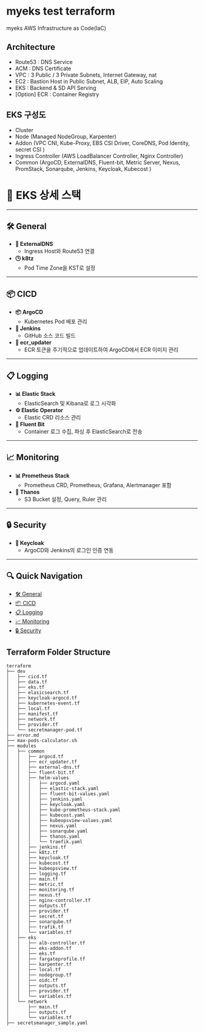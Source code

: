 # myeks test terraform
myeks AWS Infrastructure as Code(IaC)

## Architecture
- Route53 : DNS Service
- ACM : DNS Certificate
- VPC : 3 Public / 3 Private Subnets, Internet Gateway, nat
- EC2 : Bastion Host in Public Subnet, ALB, EIP, Auto Scaling
- EKS : Backend & SD API Serving
- [Option] ECR : Container Registry

## EKS 구성도
  - Cluster
  - Node (Managed NodeGroup, Karpenter)
  - Addon (VPC CNI, Kube-Proxy, EBS CSI Driver, CoreDNS, Pod Identity, secret CSI )
  - Ingress Controller (AWS LoadBalancer Controller, Nginx Controller)
  - Common (ArgoCD, ExternalDNS, Fluent-bit, Metric Server, Nexus, PromStack, Sonarqube, Jenkins, Keycloak, Kubecost )

# 🚀 EKS 상세 스택

---

## 🛠️ **General**
- **🔗 ExternalDNS**
  - Ingress Host와 Route53 연결
- **🕒 k8tz**
  - Pod Time Zone을 KST로 설정

---

## 📦 **CICD**
- **📦 ArgoCD**
  - Kubernetes Pod 배포 관리
- **🔧 Jenkins**
  - GitHub 소스 코드 빌드
- **🔄 ecr_updater**
  - ECR 토큰을 주기적으로 업데이트하여 ArgoCD에서 ECR 이미지 관리

---

## 📋 **Logging**
- **📊 Elastic Stack**
  - ElasticSearch 및 Kibana로 로그 시각화
- **⚙️ Elastic Operator**
  - Elastic CRD 리소스 관리
- **📡 Fluent Bit**
  - Container 로그 수집, 파싱 후 ElasticSearch로 전송

---

## 📈 **Monitoring**
- **📊 Prometheus Stack**
  - Prometheus CRD, Prometheus, Grafana, Alertmanager 포함
- **🌌 Thanos**
  - S3 Bucket 설정, Query, Ruler 관리

---

## 🔒 **Security**
- **🔑 Keycloak**
  - ArgoCD와 Jenkins의 로그인 인증 연동

---

## 🔍 **Quick Navigation**
- [🛠️ General](#🛠️-general)
- [📦 CICD](#📦-cicd)
- [📋 Logging](#📋-logging)
- [📈 Monitoring](#📈-monitoring)
- [🔒 Security](#🔒-security)

## Terraform Folder Structure
```
terraform
├── dev
│   ├── cicd.tf
│   ├── data.tf
│   ├── eks.tf
│   ├── elasicsearch.tf
│   ├── keycloak-argocd.tf
│   ├── kubernetes-event.tf
│   ├── local.tf
│   ├── manifest.tf
│   ├── network.tf
│   ├── provider.tf
│   └── secretmanager-pod.tf
├── error.md
├── max-pods-calculator.sh
├── modules
│   ├── common
│   │   ├── argocd.tf
│   │   ├── ecr_updater.tf
│   │   ├── external-dns.tf
│   │   ├── fluent-bit.tf
│   │   ├── helm-values
│   │   │   ├── argocd.yaml
│   │   │   ├── elastic-stack.yaml
│   │   │   ├── fluent-bit-values.yaml
│   │   │   ├── jenkins.yaml
│   │   │   ├── keycloak.yaml
│   │   │   ├── kube-prometheus-stack.yaml
│   │   │   ├── kubecost.yaml
│   │   │   ├── kubeopsview-values.yaml
│   │   │   ├── nexus.yaml
│   │   │   ├── sonarqube.yaml
│   │   │   ├── thanos.yaml
│   │   │   └── traefik.yaml
│   │   ├── jenkins.tf
│   │   ├── k8tz.tf
│   │   ├── keycloak.tf
│   │   ├── kubecost.tf
│   │   ├── kubeopsview.tf
│   │   ├── logging.tf
│   │   ├── main.tf
│   │   ├── metric.tf
│   │   ├── monitoring.tf
│   │   ├── nexus.tf
│   │   ├── nginx-controller.tf
│   │   ├── outputs.tf
│   │   ├── provider.tf
│   │   ├── secret.tf
│   │   ├── sonarqube.tf
│   │   ├── trafik.tf
│   │   └── variables.tf
│   ├── eks
│   │   ├── alb-controller.tf
│   │   ├── eks-addon.tf
│   │   ├── eks.tf
│   │   ├── fargateprofile.tf
│   │   ├── karpenter.tf
│   │   ├── local.tf
│   │   ├── nodegroup.tf
│   │   ├── oidc.tf
│   │   ├── outputs.tf
│   │   ├── provider.tf
│   │   └── variables.tf
│   └── network
│       ├── main.tf
│       ├── outputs.tf
│       └── variables.tf
├── secretsmanager_sample.yaml